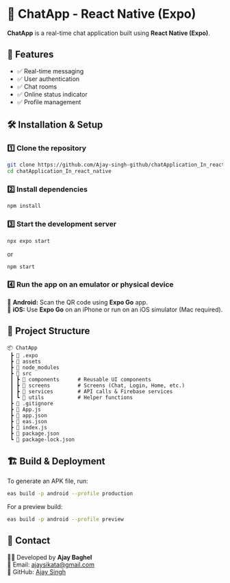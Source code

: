 # 📱 ChatApp - React Native (Expo)

**ChatApp** is a real-time chat application built using **React Native (Expo)**.

## 🚀 Features
- ✅ Real-time messaging
- ✅ User authentication
- ✅ Chat rooms
- ✅ Online status indicator
- ✅ Profile management

## 🛠 Installation & Setup

### 1️⃣ Clone the repository
```sh
git clone https://github.com/Ajay-singh-github/chatApplication_In_react_native.git
cd chatApplication_In_react_native
```

### 2️⃣ Install dependencies
```sh
npm install
```

### 3️⃣ Start the development server
```sh
npx expo start
```
or  
```sh
npm start
```

### 4️⃣ Run the app on an emulator or physical device
📱 **Android:** Scan the QR code using **Expo Go** app.  
🍏 **iOS:** Use **Expo Go** on an iPhone or run on an iOS simulator (Mac required).  

## 📂 Project Structure
```
📦 ChatApp
 ┣ 📂 .expo
 ┣ 📂 assets
 ┣ 📂 node_modules
 ┣ 📂 src
 ┃ ┣ 📂 components      # Reusable UI components
 ┃ ┣ 📂 screens         # Screens (Chat, Login, Home, etc.)
 ┃ ┣ 📂 services        # API calls & Firebase services
 ┃ ┗ 📂 utils           # Helper functions
 ┣ 📜 .gitignore
 ┣ 📜 App.js
 ┣ 📜 app.json
 ┣ 📜 eas.json
 ┣ 📜 index.js
 ┣ 📜 package.json
 ┗ 📜 package-lock.json
```

## 🏗️ Build & Deployment
To generate an APK file, run:
```sh
eas build -p android --profile production
```
For a preview build:
```sh
eas build -p android --profile preview
```

## 📧 Contact
👨‍💻 Developed by **Ajay Baghel**  
📩 Email: [ajaysikata@gmail.com](mailto:ajaysikata@gmail.com)  
🔗 GitHub: [Ajay Singh](https://github.com/Ajay-singh-github/chatApplication_In_react_native)
